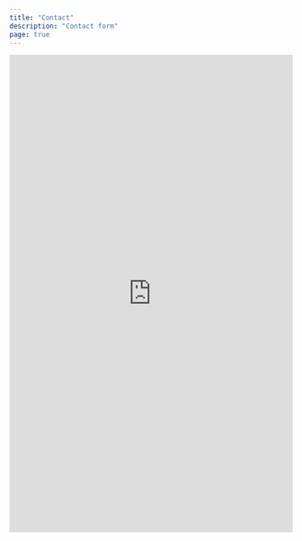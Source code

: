 ```yaml
---
title: "Contact"
description: "Contact form"
page: true
---
```


<iframe src="https://docs.google.com/forms/d/e/1FAIpQLSfotFWGGvZpVE0Gr5nmtHnS6lkBa79oEgD2lgUD3FoHMrFjKg/viewform?embedded=true" width="100%" height="850px" frameborder="0" marginheight="0" marginwidth="0">Loading…</iframe>
